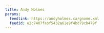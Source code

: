 ```yaml
---
title: Andy Holmes
params:
  feedlink: https://andyholmes.ca/gnome.xml
  feedid: e2c7407fabf5432a61e9f4bd79cb479f
---
```


